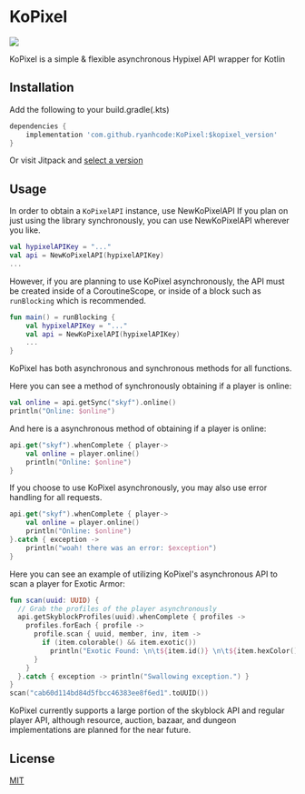 # KoPixel
[![](https://jitpack.io/v/ryanhcode/KoPixel.svg)](https://jitpack.io/#ryanhcode/KoPixel)

KoPixel is a simple &amp; flexible asynchronous Hypixel API wrapper for Kotlin

## Installation

Add the following to your build.gradle(.kts)

```groovy
dependencies {
    implementation 'com.github.ryanhcode:KoPixel:$kopixel_version'
}
```
Or visit Jitpack and [select a version](https://jitpack.io/#ryanhcode/KoPixel/latest) 

## Usage

In order to obtain a `KoPixelAPI` instance, use NewKoPixelAPI
If you plan on just using the library synchronously, you can use NewKoPixelAPI wherever you like.

```kotlin
val hypixelAPIKey = "..."
val api = NewKoPixelAPI(hypixelAPIKey)
...
```
However, if you are planning to use KoPixel asynchronously, the API must be created inside of a CoroutineScope, or inside of a block such as `runBlocking` which is recommended.
```kotlin
fun main() = runBlocking {
    val hypixelAPIKey = "..."
    val api = NewKoPixelAPI(hypixelAPIKey)
    ...
}
```

KoPixel has both asynchronous and synchronous methods for all functions.

Here you can see a method of synchronously obtaining if a player is online:
```kotlin
val online = api.getSync("skyf").online()
println("Online: $online")
```
And here is a asynchronous method of obtaining if a player is online:
```kotlin
api.get("skyf").whenComplete { player->
    val online = player.online()
    println("Online: $online")
}
```
If you choose to use KoPixel asynchronously, you may also use error handling for all requests.
```kotlin
api.get("skyf").whenComplete { player->
    val online = player.online()
    println("Online: $online")
}.catch { exception ->
    println("woah! there was an error: $exception")
}
```
Here you can see an example of utilizing KoPixel's asynchronous API to scan a player for Exotic Armor:
```kotlin
fun scan(uuid: UUID) {
  // Grab the profiles of the player asynchronously
  api.getSkyblockProfiles(uuid).whenComplete { profiles -> 
    profiles.forEach { profile ->
      profile.scan { uuid, member, inv, item ->
        if (item.colorable() && item.exotic())
          println("Exotic Found: \n\t${item.id()} \n\t${item.hexColor()} \n\t$uuid \n\t${inv.name}")
      }
    } 
  }.catch { exception -> println("Swallowing exception.") }
}
scan("cab60d114bd84d5fbcc46383ee8f6ed1".toUUID())
```
KoPixel currently supports a large portion of the skyblock API and regular player API, although resource, auction, bazaar, and dungeon implementations are planned for the near future.

## License
[MIT](https://choosealicense.com/licenses/mit/)
